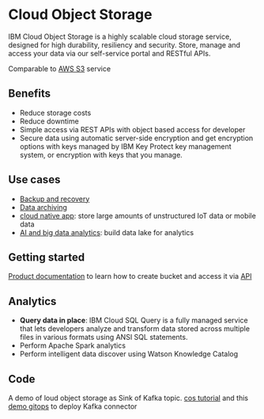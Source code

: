 # Cloud Object Storage

IBM Cloud Object Storage is a highly scalable cloud storage service, designed for high durability, resiliency and security. Store, manage and access your data via our self-service portal and RESTful APIs.

Comparable to [AWS S3](https://jbcodeforce.github.io/aws-studies/infra/storage/#s3-simple-storage-service) service

## Benefits

* Reduce storage costs
* Reduce downtime
* Simple access via REST APIs with object based access for developer
* Secure data using automatic server-side encryption and get encryption options with keys managed by IBM Key Protect key management system, or encryption with keys that you manage.

## Use cases

* [Backup and recovery](https://www.ibm.com/cloud/object-storage/backup-and-recovery)
* [Data archiving](https://www.ibm.com/cloud/object-storage/data-archiving)
* [cloud native app](https://www.ibm.com/cloud/object-storage/cloud-native-app-data-storage): store large amounts of unstructured IoT data or mobile data
* [AI and big data analytics](https://www.ibm.com/cloud/object-storage/ai-big-data-analytics): build data lake for analytics

## Getting started

[Product documentation](https://cloud.ibm.com/docs/cloud-object-storage/getting-started.html) to learn how to create bucket and access it via [API](https://cloud.ibm.com/docs/cloud-object-storage/api-reference?topic=cloud-object-storage-compatibility-api)

## Analytics

* **Query data in place**: IBM Cloud SQL Query is a fully managed service that lets developers analyze and transform data stored across multiple files in various formats using ANSI SQL statements. 
* Perform Apache Spark analytics
* Perform intelligent data discover using Watson Knowledge Catalog

## Code

A demo of loud object storage as Sink of Kafka topic. [cos tutorial](https://github.com/ibm-cloud-architecture/eda-quickstarts/tree/main/cos-tutorial)
and this [demo gitops](https://github.com/jbcodeforce/eda-demo-order-gitops) to deploy Kafka connector
